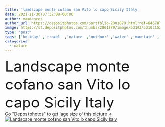 ```yaml
---
title: 'landscape monte cofano san Vito lo capo Sicily Italy'
date: 2021-11-30T07:32:08+00:00
author: maudanros
author_url: https://depositphotos.com/portfolio-2801879.html?ref=64678756
image: https://st.depositphotos.com/thumbs/2801879/image/53103/531031520/api_thumb_450.jpg?forcejpeg=true
type: "post"
tags: ['holiday' ,'travel' ,'nature' ,'outdoor' ,'water' ,'mountain' ,'sea' ,'landscape' ,'village' ,'italy' ,'beach' ,'coast' ,'rock' ,'tourism' ,'panorama' ,'europe' ,'sand' ,'vacation' ,'Mediterranean' ,'tourist' ,'sicily' ,'trapani' ,'scopello' ,'san vito lo capo' ]
categories: 
  - nature
---
```

<div aling="center">
            <font size="60"> Landscape monte cofano san Vito lo capo Sicily Italy</font>   
</div>
<div>
    <a href='https://st.depositphotos.com/thumbs/2801879/image/53103/531031520/api_thumb_450.jpg?forcejpeg=true?ref=64678756' target=_blank > Go "Depositphotos" to get lage size of this picture ->
        <img href='https://st.depositphotos.com/thumbs/2801879/image/53103/531031520/api_thumb_450.jpg?forcejpeg=true?ref=64678756' src='https://st.depositphotos.com/2801879/53103/i/950/depositphotos_531031520-stock-photo-landscape-monte-cofano-san-vito.jpg?forcejpeg=true' alt='Landscape monte cofano san Vito lo capo Sicily Italy' >
    </a>
</div>
